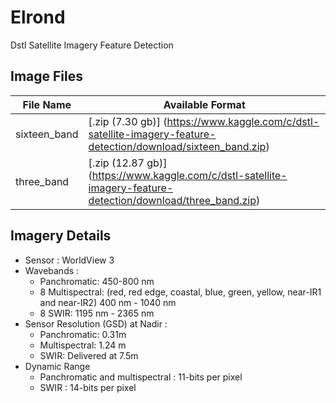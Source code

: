 # Elrond
Dstl Satellite Imagery Feature Detection

## Image Files
File Name | Available Format
--------- | ----------------
sixteen_band | [.zip (7.30 gb)] (https://www.kaggle.com/c/dstl-satellite-imagery-feature-detection/download/sixteen_band.zip)
three_band | [.zip (12.87 gb)] (https://www.kaggle.com/c/dstl-satellite-imagery-feature-detection/download/three_band.zip)

## Imagery Details
* Sensor : WorldView 3
* Wavebands :
  * Panchromatic: 450-800 nm
  * 8 Multispectral: (red, red edge, coastal, blue, green, yellow, near-IR1 and near-IR2) 400 nm - 1040 nm
  * 8 SWIR: 1195 nm - 2365 nm
* Sensor Resolution (GSD) at Nadir :
  * Panchromatic: 0.31m 
  * Multispectral: 1.24 m
  * SWIR: Delivered at 7.5m
* Dynamic Range
  * Panchromatic and multispectral : 11-bits per pixel
  * SWIR : 14-bits per pixel
